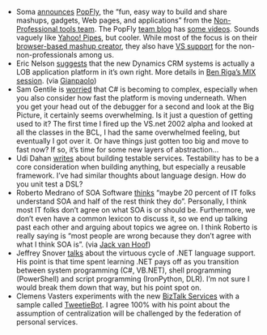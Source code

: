 -   Soma
    [announces](http://blogs.msdn.com/somasegar/archive/2007/05/18/popfly.aspx)
    [PopFly](http://www.popfly.ms),
    the “fun, easy way to build and share mashups, gadgets, Web pages,
    and applications” from the [Non-Professional tools
    team](http://www.popfly.ms/Overview/About.aspx). The PopFly [team
    blog](http://popflyteam.spaces.live.com) has [some
    videos](http://popflyteam.spaces.live.com/Blog/cns!51018025071FD37F!131.entry).
    Sounds vaguely like [Yahoo! Pipes](http://pipes.yahoo.com), but
    cooler. While most of the focus is on their [browser-based mashup
    creator](http://www.popfly.ms/Overview/Default.aspx), they also have
    [VS support](http://www.popfly.ms/Overview/Explorer.aspx) for the
    non-non-professionals among us.
-   Eric Nelson
    [suggests](http://blogs.msdn.com/ericnel/archive/2007/05/16/microsoft-crm-microsoft-business-application-platform.aspx)
    that the new Dynamics CRM systems is actually a LOB application
    platform in it’s own right. More details in [Ben Riga’s MIX
    session](http://sessions.visitmix.com/default.asp?event=1011&session=2012&pid=DEV09&disc=&id=1518&year=2007&search=DEV09).
    (via
    [Gianpaolo](http://blogs.msdn.com/gianpaolo/archive/2007/05/16/microsoft-rpfbalobnaialltactiyjfuvsasfs.aspx))
-   Sam Gentile is
    [worried](http://codebetter.com/blogs/sam.gentile/archive/2007/05/18/new-and-notable-167.aspx)
    that C\# is becoming to complex, especially when you also consider
    how fast the platform is moving underneath. When you get your head
    out of the debugger for a second and look at the Big Picture, it
    certainly seems overwhelming. Is it just a question of getting used
    to it? The first time I fired up the VS.net 2002 alpha and looked at
    all the classes in the BCL, I had the same overwhelmed feeling, but
    eventually I got over it. Or have things just gotten too big and
    move to fast now? If so, it’s time for some new layers of
    abstraction…
-   Udi Dahan
    [writes](http://udidahan.weblogs.us/2007/05/17/testing-services-the-hard-way-with-wcf/)
    about building testable services. Testability has to be a core
    consideration when building anything, but especially a reusable
    framework. I’ve had similar thoughts about language design. How do
    you unit test a DSL?
-   Roberto Medrano of SOA Software
    [thinks](http://www.infoworld.com/article/07/05/14/20FEsoabottle-1_1.html)
    “maybe 20 percent of IT folks understand SOA and half of the rest
    think they do”. Personally, I think most IT folks don’t agree on
    what SOA is or should be. Furthermore, we don’t even have a common
    lexicon to discuss it, so we end up talking past each other and
    arguing about topics we agree on. I think Roberto is really saying
    is “most people are wrong because they don’t agree with what I think
    SOA is”. (via [Jack van
    Hoof](http://soa-eda.blogspot.com/2007/05/do-we-understand-soa.html))
-   Jeffrey Snover
    [talks](http://blogs.msdn.com/powershell/archive/2007/05/18/the-virtuous-cycle-net-developers-using-to-powershell.aspx)
    about the virtuous cycle of .NET language support. His point is that
    time spent learning .NET pays off as you transition between system
    programming (C\#, VB.NET), shell programming (PowerShell) and script
    programming (IronPython, DLR). I’m not sure I would break them down
    that way, but his point spot on.
-   Clemens Vasters experiments with the new [BizTalk
    Services](http://labs.biztalk.net/) with a sample called
    [TweetieBot](http://blogs.msdn.com/clemensv/archive/2007/05/16/tweetiebot-a-biztalk-services-experiment.aspx).
    I agree 100% with his point about the assumption of centralization
    will be challenged by the federation of personal services.

